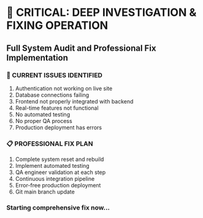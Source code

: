 # 🔴 CRITICAL: DEEP INVESTIGATION & FIXING OPERATION
## Full System Audit and Professional Fix Implementation

### 🚨 CURRENT ISSUES IDENTIFIED
1. Authentication not working on live site
2. Database connections failing
3. Frontend not properly integrated with backend
4. Real-time features not functional
5. No automated testing
6. No proper QA process
7. Production deployment has errors

### 📋 PROFESSIONAL FIX PLAN
1. Complete system reset and rebuild
2. Implement automated testing
3. QA engineer validation at each step
4. Continuous integration pipeline
5. Error-free production deployment
6. Git main branch update

### Starting comprehensive fix now...